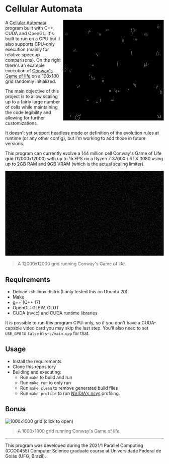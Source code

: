 # Cellular Automata

<img src="docs/100x100.gif" align="right">

A [Cellular Automata](https://en.wikipedia.org/wiki/Cellular_automaton) program built with C++, CUDA and OpenGL. It's built to run on a GPU but it also supports CPU-only execution (mainly for relative speedup comparisons). On the right there's an example execution of [Conway's Game of life](https://en.wikipedia.org/wiki/Conway%27s_Game_of_Life) on a 100x100 grid randomly initialized.

The main objective of this project is to allow scaling up to a fairly large number of cells while maintaining the code legibility and allowing for further customizations.

It doesn't yet support headless mode or definition of the evolution rules at runtime (or any other config), but I'm working to add those in future versions.

This program can currently evolve a 144 million cell Conway's Game of Life grid (12000x12000) with up to 15 FPS on a Ryzen 7 3700X / RTX 3080 using up to 2GB RAM and 9GB VRAM (which is the actual scaling limiter).

<img src="docs/12000x12000.png">

> A 12000x12000 grid running Conway's Game of life.

## Requirements

-   Debian-ish linux distro (I only tested this on Ubuntu 20)
-   Make
-   g++ (C++ 17)
-   OpenGL: GLEW, GLUT
-   CUDA (nvcc) and CUDA runtime libraries

It is possible to run this program CPU-only, so if you don't have a CUDA-capable video card you may skip the last step. You'll also need to set `USE_GPU` to `false` in `src/main.cpp` for that.

## Usage

-   Install the requirements
-   Clone this repository
-   Building and executing:
    -   Run `make` to build and run
    -   Run `make run` to only run
    -   Run `make clean` to remove generated build files
    -   Run `make profile` to run [NVIDIA's nsys](https://developer.nvidia.com/nsight-systems) profiling.

## Bonus

![1000x1000 grid (click to open)](docs/1000x1000.gif)

> A 1000x1000 grid running Conway's Game of life.

---

This program was developed during the 2021/1 Parallel Computing (CCO0455) Computer Science graduate course at Universidade Federal de Goiás (UFG, Brazil).
